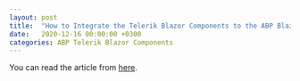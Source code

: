 ```yaml
---
layout: post
title:  "How to Integrate the Telerik Blazor Components to the ABP Blazor UI?"
date:   2020-12-16 00:00:00 +0300
categories: ABP Telerik Blazor Components
---
```


You can read the article from [here](https://community.abp.io/posts/how-to-integrate-the-telerik-blazor-components-to-the-abp-blazor-ui-q8g31abb).